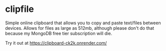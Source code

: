 # clipfile
Simple online clipboard that allows you to copy and paste text/files between devices. Allows for files as large as 512mb, although please don't do that because my MongoDB free tier subscription will die. 


Try it out at https://clipboard-ck2k.onrender.com/
